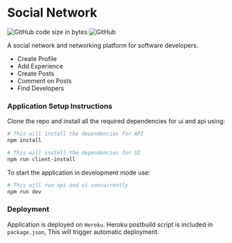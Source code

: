 # Social Network
![GitHub code size in bytes](https://img.shields.io/github/languages/code-size/dipanshuchaubey/social-network) ![GitHub](https://img.shields.io/github/license/dipanshuchaubey/social-network)

A social network and networking platform for software developers.
- Create Profile
- Add Experience
- Create Posts
- Comment on Posts
- Find Developers

### Application Setup Instructions

Clone the repo and install all the required dependencies for ui and api using:

```bash
# This will install the dependencies for API
npm install

# This will install the dependencies for UI
npm run client-install
```

To start the application in development mode use:
```bash
# This will run api and ui concurrently
npm run dev
```

### Deployment 

Application is deployed on ```Heroku```. Heroku postbuild script is included in ```package.json```, This will trigger automatic deployment.
